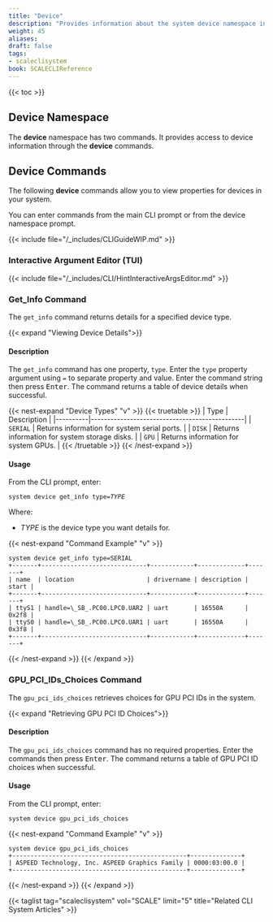 ```yaml
---
title: "Device"
description: "Provides information about the system device namespace in the TrueNAS CLI. Includes command syntax and common commands."
weight: 45
aliases:
draft: false
tags:
- scaleclisystem
book: SCALECLIReference
---
```


{{< toc >}}

## Device Namespace

The **device** namespace has two commands.
It provides access to device information through the **device** commands.

## Device Commands

The following **device** commands allow you to view properties for devices in your system.

You can enter commands from the main CLI prompt or from the device namespace prompt.

{{< include file="/_includes/CLIGuideWIP.md" >}}

### Interactive Argument Editor (TUI)

{{< include file="/_includes/CLI/HintInteractiveArgsEditor.md" >}}

### Get_Info Command

The `get_info` command returns details for a specified device type.

{{< expand "Viewing Device Details">}}
#### Description
The `get_info` command has one property, `type`.
Enter the `type` property argument using `=` to separate property and value.
Enter the command string then press <kbd>Enter</kbd>.
The command returns a table of device details when successful.

{{< nest-expand "Device Types" "v" >}}
{{< truetable >}}
| Type     | Description                                   |
|----------|-----------------------------------------------|
| `SERIAL` | Returns information for system serial ports.  |
| `DISK`   | Returns information for system storage disks. |
| `GPU`    | Returns information for system GPUs.          |
{{< /truetable >}}
{{< /nest-expand >}}

#### Usage
From the CLI prompt, enter:

<code>system device get_info type=<i>TYPE</i></code>

Where:
* *TYPE* is the device type you want details for.

{{< nest-expand "Command Example" "v" >}}
```
system device get_info type=SERIAL
+-------+-----------------------------+------------+-------------+-------+
| name  | location                    | drivername | description | start |
+-------+-----------------------------+------------+-------------+-------+
| ttyS1 | handle=\_SB_.PC00.LPC0.UAR2 | uart       | 16550A      | 0x2f8 |
| ttyS0 | handle=\_SB_.PC00.LPC0.UAR1 | uart       | 16550A      | 0x3f8 |
+-------+-----------------------------+------------+-------------+-------+
```
{{< /nest-expand >}}
{{< /expand >}}

### GPU_PCI_IDs_Choices Command

The `gpu_pci_ids_choices` retrieves choices for GPU PCI IDs in the system.

{{< expand "Retrieving GPU PCI ID Choices">}}
#### Description
The `gpu_pci_ids_choices` command has no required properties.
Enter the commands then press <kbd>Enter</kbd>.
The command returns a table of GPU PCI ID choices when successful.

#### Usage
From the CLI prompt, enter:

`system device gpu_pci_ids_choices`

{{< nest-expand "Command Example" "v" >}}
```
system device gpu_pci_ids_choices
+------------------------------------------------+--------------+
| ASPEED Technology, Inc. ASPEED Graphics Family | 0000:03:00.0 |
+------------------------------------------------+--------------+
```
{{< /nest-expand >}}
{{< /expand >}}

{{< taglist tag="scaleclisystem" vol="SCALE" limit="5" title="Related CLI System Articles" >}}
